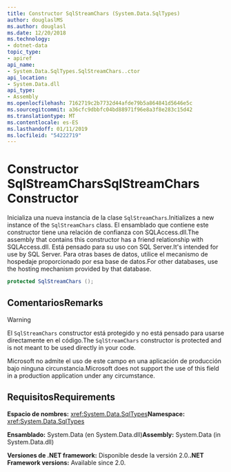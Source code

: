 ```yaml
---
title: Constructor SqlStreamChars (System.Data.SqlTypes)
author: douglaslMS
ms.author: douglasl
ms.date: 12/20/2018
ms.technology:
- dotnet-data
topic_type:
- apiref
api_name:
- System.Data.SqlTypes.SqlStreamChars..ctor
api_location:
- System.Data.dll
api_type:
- Assembly
ms.openlocfilehash: 7162719c2b7732d44afde79b5a864841d5646e5c
ms.sourcegitcommit: a36cfc9dbbfc04bd88971f96e8a3f8e283c15d42
ms.translationtype: MT
ms.contentlocale: es-ES
ms.lasthandoff: 01/11/2019
ms.locfileid: "54222719"
---
```

# <a name="sqlstreamchars-constructor"></a><span data-ttu-id="84016-102">Constructor SqlStreamChars</span><span class="sxs-lookup"><span data-stu-id="84016-102">SqlStreamChars Constructor</span></span>

<span data-ttu-id="84016-103">Inicializa una nueva instancia de la clase `SqlStreamChars`.</span><span class="sxs-lookup"><span data-stu-id="84016-103">Initializes a new instance of the `SqlStreamChars` class.</span></span> <span data-ttu-id="84016-104">El ensamblado que contiene este constructor tiene una relación de confianza con SQLAccess.dll.</span><span class="sxs-lookup"><span data-stu-id="84016-104">The assembly that contains this constructor has a friend relationship with SQLAccess.dll.</span></span> <span data-ttu-id="84016-105">Está pensado para su uso con SQL Server.</span><span class="sxs-lookup"><span data-stu-id="84016-105">It's intended for use by SQL Server.</span></span> <span data-ttu-id="84016-106">Para otras bases de datos, utilice el mecanismo de hospedaje proporcionado por esa base de datos.</span><span class="sxs-lookup"><span data-stu-id="84016-106">For other databases, use the hosting mechanism provided by that database.</span></span>

```csharp
protected SqlStreamChars ();
```

## <a name="remarks"></a><span data-ttu-id="84016-107">Comentarios</span><span class="sxs-lookup"><span data-stu-id="84016-107">Remarks</span></span>

> [!WARNING]
> <span data-ttu-id="84016-108">El `SqlStreamChars` constructor está protegido y no está pensado para usarse directamente en el código.</span><span class="sxs-lookup"><span data-stu-id="84016-108">The `SqlStreamChars` constructor is protected and is not meant to be used directly in your code.</span></span>
>
> <span data-ttu-id="84016-109">Microsoft no admite el uso de este campo en una aplicación de producción bajo ninguna circunstancia.</span><span class="sxs-lookup"><span data-stu-id="84016-109">Microsoft does not support the use of this field in a production application under any circumstance.</span></span>

## <a name="requirements"></a><span data-ttu-id="84016-110">Requisitos</span><span class="sxs-lookup"><span data-stu-id="84016-110">Requirements</span></span>

<span data-ttu-id="84016-111">**Espacio de nombres:** <xref:System.Data.SqlTypes></span><span class="sxs-lookup"><span data-stu-id="84016-111">**Namespace:** <xref:System.Data.SqlTypes></span></span>

<span data-ttu-id="84016-112">**Ensamblado:** System.Data (en System.Data.dll)</span><span class="sxs-lookup"><span data-stu-id="84016-112">**Assembly:** System.Data (in System.Data.dll)</span></span>

<span data-ttu-id="84016-113">**Versiones de .NET framework:** Disponible desde la versión 2.0.</span><span class="sxs-lookup"><span data-stu-id="84016-113">**.NET Framework versions:** Available since 2.0.</span></span>